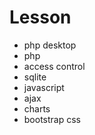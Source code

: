# Lesson 
- php desktop
- php
- access control
- sqlite
- javascript
- ajax
- charts
- bootstrap css
